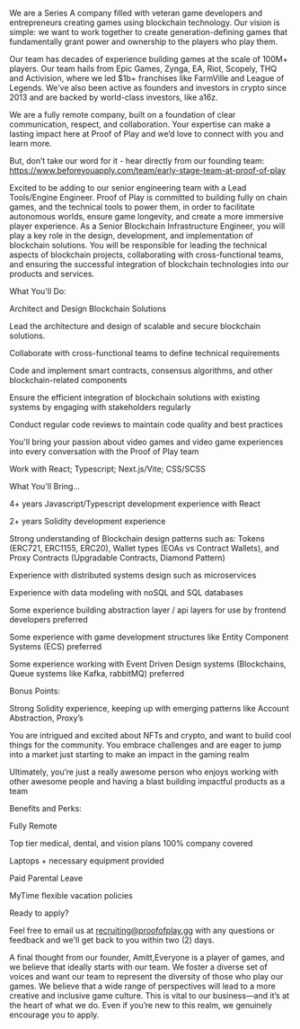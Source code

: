 We are a Series A company filled with veteran game developers and entrepreneurs creating games using blockchain technology. Our vision is simple: we want to work together to create generation-defining games that fundamentally grant power and ownership to the players who play them. 

Our team has decades of experience building games at the scale of 100M+ players. Our team hails from Epic Games, Zynga, EA, Riot, Scopely, THQ and Activision, where we led $1b+ franchises like FarmVille and League of Legends. We’ve also been active as founders and investors in crypto since 2013 and are backed by world-class investors, like a16z. 

We are a fully remote company, built on a foundation of clear communication, respect, and collaboration. Your expertise can make a lasting impact here at Proof of Play and we’d love to connect with you and learn more.

But, don’t take our word for it - hear directly from our founding team: https://www.beforeyouapply.com/team/early-stage-team-at-proof-of-play

Excited to be adding to our senior engineering team with a Lead Tools/Engine Engineer. Proof of Play is committed to building fully on chain games, and the technical tools to power them, in order to facilitate autonomous worlds, ensure game longevity, and create a more immersive player experience. As a Senior Blockchain Infrastructure Engineer, you will play a key role in the design, development, and implementation of blockchain solutions. You will be responsible for leading the technical aspects of blockchain projects, collaborating with cross-functional teams, and ensuring the successful integration of blockchain technologies into our products and services.

What You'll Do:

Architect and Design Blockchain Solutions

Lead the architecture and design of scalable and secure blockchain solutions.

Collaborate with cross-functional teams to define technical requirements

Code and implement smart contracts, consensus algorithms, and other blockchain-related components

Ensure the efficient integration of blockchain solutions with existing systems by engaging with stakeholders regularly

Conduct regular code reviews to maintain code quality and best practices

You'll bring your passion about video games and video game experiences into every conversation with the Proof of Play team

Work with React; Typescript; Next.js/Vite; CSS/SCSS

What You'll Bring...

4+ years Javascript/Typescript development experience with React

2+ years Solidity development experience

Strong understanding of Blockchain design patterns such as: Tokens (ERC721, ERC1155, ERC20), Wallet types (EOAs vs Contract Wallets), and Proxy Contracts (Upgradable Contracts, Diamond Pattern)

Experience with distributed systems design such as microservices

Experience with data modeling with noSQL and SQL databases

Some experience building abstraction layer / api layers for use by frontend developers preferred

Some experience with game development structures like Entity Component Systems (ECS) preferred

Some experience working with Event Driven Design systems (Blockchains, Queue systems like Kafka, rabbitMQ) preferred

Bonus Points:

Strong Solidity experience, keeping up with emerging patterns like Account Abstraction, Proxy’s

You are intrigued and excited about NFTs and crypto, and want to build cool things for the community. You embrace challenges and are eager to jump into a market just starting to make an impact in the gaming realm

Ultimately, you’re just a really awesome person who enjoys working with other awesome people and having a blast building impactful products as a team

Benefits and Perks:

Fully Remote

Top tier medical, dental, and vision plans 100% company covered

Laptops + necessary equipment provided

Paid Parental Leave

MyTime flexible vacation policies

Ready to apply? 

Feel free to email us at recruiting@proofofplay.gg with any questions or feedback and we'll get back to you within two (2) days.

A final thought from our founder, Amitt,Everyone is a player of games, and we believe that ideally starts with our team. We foster a diverse set of voices and want our team to represent the diversity of those who play our games. We believe that a wide range of perspectives will lead to a more creative and inclusive game culture. This is vital to our business—and it’s at the heart of what we do. Even if you’re new to this realm, we genuinely encourage you to apply.
